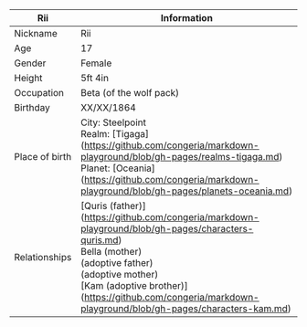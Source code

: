 Rii      | Information
---------|-------------
Nickname | Rii
Age | 17
Gender | Female
Height | 5ft 4in 
Occupation | Beta (of the wolf pack)
Birthday | XX/XX/1864
Place of birth | City: Steelpoint <br/> Realm: [Tigaga] (https://github.com/congeria/markdown-playground/blob/gh-pages/realms-tigaga.md) <br/> Planet: [Oceania] (https://github.com/congeria/markdown-playground/blob/gh-pages/planets-oceania.md)
Relationships | [Quris (father)] (https://github.com/congeria/markdown-playground/blob/gh-pages/characters-quris.md) <br/> Bella (mother) <br/> (adoptive father) <br/> (adoptive mother) <br/> [Kam (adoptive brother)] (https://github.com/congeria/markdown-playground/blob/gh-pages/characters-kam.md)
